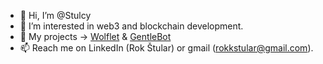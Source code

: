 - 👋 Hi, I’m @Stulcy
- 👀 I’m interested in web3 and blockchain development.
- 🚀 My projects -> [Wolflet](https://apps.apple.com/us/app/wolflet/id6446218134) & [GentleBot](https://twitter.com/gentlebot_xyz)
- 📫 Reach me on LinkedIn (Rok Štular) or gmail (rokkstular@gmail.com).


<!---
Stulcy/Stulcy is a ✨ special ✨ repository because its `README.md` (this file) appears on your GitHub profile.
You can click the Preview link to take a look at your changes.
--->

